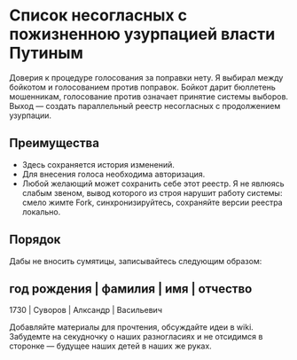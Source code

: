# Список несогласных с пожизненною узурпацией власти Путиным

Доверия к процедуре голосования за поправки нету. Я выбирал между бойкотом и голосованием против поправок. Бойкот дарит бюллетень мошенникам, голосование против означает принятие системы выборов. Выход — создать параллельный реестр несогласных с продолжением узурпации.

## Преимущества
- Здесь сохраняется история изменений.
- Для внесения голоса необходима авторизация.
- Любой желающий может сохранить себе этот реестр. Я не явлюясь слабым звеном, вывод которого из строя нарушит работу системы: смело жимте Fork, синхронизируйтесь, сохраняйте версии реестра локально.

## Порядок
Дабы не вносить сумятицы, записывайтесь следующим образом:

год рождения | фамилия | имя | отчество
---------------------------------------
1730 | Суворов | Алксандр | Васильевич

Добавляйте материалы для прочтения, обсуждайте идеи в wiki. Забудемте на секудночку о наших разногласиях и не отсидимся в сторонке — будущее наших детей в наших же руках.

